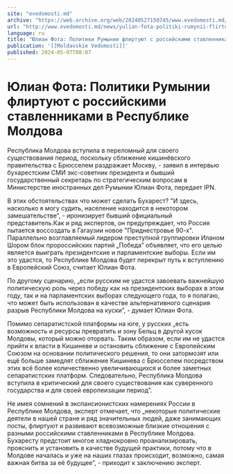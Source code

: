 ```yaml
---
site: "evedomosti.md"
archive: "https://web.archive.org/web/20240527150745/www.evedomosti.md/news/yulian-fota-politiki-rumynii-flirtuyut-s-rossijskimi-stavlen"
url: "http://www.evedomosti.md/news/yulian-fota-politiki-rumynii-flirtuyut-s-rossijskimi-stavlen"
language: ru
title: "Юлиан Фота: Политики Румынии флиртуют с российскими ставленниками в Республике Молдова"
publication: '[[Moldavskie Vedomosti]]'
published: 2024-05-07T08:07
---
```


# Юлиан Фота: Политики Румынии флиртуют с российскими ставленниками в Республике Молдова

Республика Молдова вступила в переломный для своего существования период, поскольку сближение кишинёвского правительства с Брюсселем раздражает Москву, - заявил в интервью бухарестским СМИ экс-советник президента и бывший государственный секретарь по стратегическим вопросам в Министерстве иностранных дел Румынии Юлиан Фота, передает IPN.

В этих обстоятельствах что может сделать Бухарест? "И здесь, насколько я могу судить, население находится в некотором замешательстве”, - иронизирует бывший официальный представитель.Как и ряд экспертов, он предупреждает, что Россия пытается воссоздать в Гагаузии новое "Приднестровье 90-х". Параллельно возглавляемый лидером преступной группировки Иланом Шором блок пророссийских партий „Победа” объявляет, что его целью является выиграть президентские и парламентские выборы. Если им это удастся, то Республике Молдова будет перекрыт путь к вступлению в Европейский Союз, считает Юлиан Фота.

По другому сценарию, „если русским не удастся завоевать важнейшую политическую роль через победу как на президентских выборах в этом году, так и на парламентских выборах следующего года, то я полагаю, что может быть использован в качестве альтернативного сценария разрыв Республики Молдова на куски”, - думает Юлиан Фота.

Помимо сепаратистской платформы на юге, у русских „есть возможность и ресурсы превратить и зону Бельц в другой кусок Молдовы, который можно оторвать. Таким образом, если им не удастся прийти к власти в Кишиневе и остановить сближение с Европейским Союзом на основании политического решения, то они затормозят или ещё больше замедлят сближение Кишинева с Брюсселем посредством этих всё более количественно увеличивающихся и более заметных сепаратистских платформ. Следовательно, Республика Молдова вступила в критический для своего существования как суверенного государства и для своей европеизации период”.

Не имея сомнений в экспансионистских намерениях России в Республике Молдова, эксперт отмечает, что „некоторые политические деятели в нашей стране и ряд значительных людей, даже занимающих посты, флиртуют и развивают всевозможные близкие отношения с разными российскими ставленниками в Республике Молдова. Бухаресту предстоит многое хладнокровно проанализировать, прояснить и установить в качестве будущей практики, потому что в Молдове началась и уже на наших глазах происходит, возможно, самая важная битва за её будущее”, - приходит к заключению эксперт.